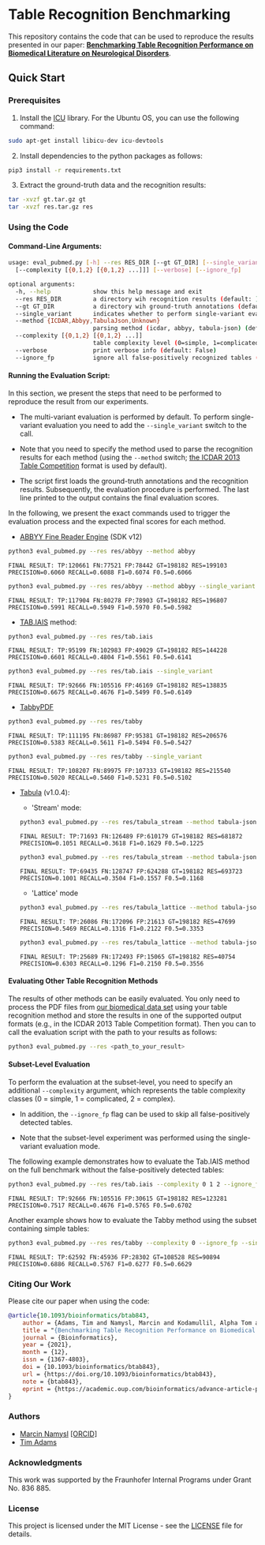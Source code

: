 # Table Recognition Benchmarking

This repository contains the code that can be used to reproduce the results presented in our paper: **[Benchmarking Table Recognition Performance on Biomedical Literature on Neurological Disorders](https://academic.oup.com/bioinformatics/advance-article-abstract/doi/10.1093/bioinformatics/btab843/6478270)**. 

## Quick Start

### Prerequisites

1. Install the [ICU](https://icu.unicode.org/home) library. For the Ubuntu OS, you can use the following command:

```bash
sudo apt-get install libicu-dev icu-devtools
```
2. Install dependencies to the python packages as follows:

```bash
pip3 install -r requirements.txt
```

3. Extract the ground-truth data and the recognition results:

```bash
tar -xvzf gt.tar.gz gt
tar -xvzf res.tar.gz res
```

### Using the Code

#### Command-Line Arguments:
```bash
usage: eval_pubmed.py [-h] --res RES_DIR [--gt GT_DIR] [--single_variant] [--method {ICDAR,Abbyy,TabulaJson,Unknown}] 
  [--complexity [{0,1,2} [{0,1,2} ...]]] [--verbose] [--ignore_fp]

optional arguments:
  -h, --help            show this help message and exit
  --res RES_DIR         a directory wih recognition results (default: )
  --gt GT_DIR           a directory wih ground-truth annotations (default: gt)
  --single_variant      indicates whether to perform single-variant evaluation (default: True)
  --method {ICDAR,Abbyy,TabulaJson,Unknown}
                        parsing method (icdar, abbyy, tabula-json) (default: icdar)
  --complexity [{0,1,2} [{0,1,2} ...]]
                        table complexity level (0=simple, 1=complicated, 2=complex) (default: [0, 1, 2])
  --verbose             print verbose info (default: False)
  --ignore_fp           ignore all false-positively recognized tables (default: False)
```
#### Running the Evaluation Script:

In this section, we present the steps that need to be performed to reproduce the result from our experiments.

* The multi-variant evaluation is performed by default. To perform single-variant evaluation you need to add the ```--single_variant``` switch to the call.

* Note that you need to specify the method used to parse the recognition results for each method (using the ```--method``` switch; [the ICDAR 2013 Table Competition](https://www.tamirhassan.com/html/competition/dataset-format.html#structure-model) format is used by default). 

* The script first loads the ground-truth annotations and the recognition results. Subsequently, the evaluation procedure is performed. The last line printed to the output contains the final evaluation scores. 

In the following, we present the exact commands used to trigger the evaluation process and the expected final scores for each method.

* [ABBYY  Fine  Reader  Engine](https://www.abbyy.com/ocr-sdk) (SDK v12)
```bash
python3 eval_pubmed.py --res res/abbyy --method abbyy
```
```FINAL RESULT: TP:120661 FN:77521 FP:78442 GT=198182 RES=199103 PRECISION=0.6060 RECALL=0.6088 F1=0.6074 F0.5=0.6066```

```bash
python3 eval_pubmed.py --res res/abbyy --method abbyy --single_variant
```
```FINAL RESULT: TP:117904 FN:80278 FP:78903 GT=198182 RES=196807 PRECISION=0.5991 RECALL=0.5949 F1=0.5970 F0.5=0.5982```

* [TAB.IAIS](https://arxiv.org/abs/2105.11879) method:
```bash
python3 eval_pubmed.py --res res/tab.iais
```
```FINAL RESULT: TP:95199 FN:102983 FP:49029 GT=198182 RES=144228 PRECISION=0.6601 RECALL=0.4804 F1=0.5561 F0.5=0.6141```

```bash
python3 eval_pubmed.py --res res/tab.iais --single_variant
```
```FINAL RESULT: TP:92666 FN:105516 FP:46169 GT=198182 RES=138835 PRECISION=0.6675 RECALL=0.4676 F1=0.5499 F0.5=0.6149```

* [TabbyPDF](https://github.com/cellsrg/tabbypdf)
```bash
python3 eval_pubmed.py --res res/tabby
```
```FINAL RESULT: TP:111195 FN:86987 FP:95381 GT=198182 RES=206576 PRECISION=0.5383 RECALL=0.5611 F1=0.5494 F0.5=0.5427```

```bash
python3 eval_pubmed.py --res res/tabby --single_variant
```
```FINAL RESULT: TP:108207 FN:89975 FP:107333 GT=198182 RES=215540 PRECISION=0.5020 RECALL=0.5460 F1=0.5231 F0.5=0.5102```

* [Tabula](https://github.com/tabulapdf/tabula-java) (v1.0.4):
  * 'Stream' mode:
  ```bash
  python3 eval_pubmed.py --res res/tabula_stream --method tabula-json
  ```
  ```FINAL RESULT: TP:71693 FN:126489 FP:610179 GT=198182 RES=681872 PRECISION=0.1051 RECALL=0.3618 F1=0.1629 F0.5=0.1225```

  ```bash
  python3 eval_pubmed.py --res res/tabula_stream --method tabula-json --single_variant
  ```
  ```FINAL RESULT: TP:69435 FN:128747 FP:624288 GT=198182 RES=693723 PRECISION=0.1001 RECALL=0.3504 F1=0.1557 F0.5=0.1168```

  * 'Lattice' mode
  ```bash
  python3 eval_pubmed.py --res res/tabula_lattice --method tabula-json
  ```
  ```FINAL RESULT: TP:26086 FN:172096 FP:21613 GT=198182 RES=47699 PRECISION=0.5469 RECALL=0.1316 F1=0.2122 F0.5=0.3353```

  ```bash
  python3 eval_pubmed.py --res res/tabula_lattice --method tabula-json --single_variant
  ```
  ```FINAL RESULT: TP:25689 FN:172493 FP:15065 GT=198182 RES=40754 PRECISION=0.6303 RECALL=0.1296 F1=0.2150 F0.5=0.3556```

#### Evaluating Other Table Recognition Methods

The results of other methods can be easily evaluated. You only need to process the PDF files from [our biomedical data set](https://zenodo.org/record/5549977#.YVxrS3uxVH6) using your table recognition method and store the results in one of the supported output formats (e.g., in the ICDAR 2013 Table Competition format). Then you can to call the evaluation script with the path to your results as follows:

```bash
python3 eval_pubmed.py --res <path_to_your_result>
```

#### Subset-Level Evaluation

To perform the evaluation at the subset-level, you need to specify an additional ```--complexity``` argument, which represents the table complexity classes (0 = simple, 1 = complicated, 2 = complex). 

* In addition, the ```--ignore_fp``` flag can be used to skip all false-positively detected tables.

* Note that the subset-level experiment was performed using the single-variant evaluation mode.

The following example demonstrates how to evaluate the Tab.IAIS method on the full benchmark without the false-positively detected tables:

```bash
python3 eval_pubmed.py --res res/tab.iais --complexity 0 1 2 --ignore_fp --single_variant
```
```FINAL RESULT: TP:92666 FN:105516 FP:30615 GT=198182 RES=123281 PRECISION=0.7517 RECALL=0.4676 F1=0.5765 F0.5=0.6702```

Another example shows how to evaluate the Tabby method using the subset containing simple tables:

```bash
python3 eval_pubmed.py --res res/tabby --complexity 0 --ignore_fp --single_variant
```
```FINAL RESULT: TP:62592 FN:45936 FP:28302 GT=108528 RES=90894 PRECISION=0.6886 RECALL=0.5767 F1=0.6277 F0.5=0.6629```

### Citing Our Work

Please cite our paper when using the code:
```bibtex
@article{10.1093/bioinformatics/btab843,
    author = {Adams, Tim and Namysl, Marcin and Kodamullil, Alpha Tom and Behnke, Sven and Jacobs, Marc},
    title = "{Benchmarking Table Recognition Performance on Biomedical Literature on Neurological Disorders}",
    journal = {Bioinformatics},
    year = {2021},
    month = {12},
    issn = {1367-4803},
    doi = {10.1093/bioinformatics/btab843},
    url = {https://doi.org/10.1093/bioinformatics/btab843},
    note = {btab843},
    eprint = {https://academic.oup.com/bioinformatics/advance-article-pdf/doi/10.1093/bioinformatics/btab843/41876542/btab843.pdf},
}
```

### Authors

* [Marcin Namysl](https://www.researchgate.net/profile/Marcin-Namysl-2) [[ORCID]](https://orcid.org/0000-0001-7066-1726)
* [Tim Adams](https://www.researchgate.net/profile/Tim-Adams-3)

### Acknowledgments

This work was supported by the Fraunhofer Internal Programs under Grant No. 836 885.

### License

This project is licensed under the MIT License - see the [LICENSE](LICENSE) file for details.
